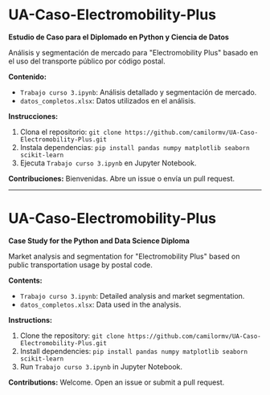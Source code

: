 # UA-Caso-Electromobility-Plus

**Estudio de Caso para el Diplomado en Python y Ciencia de Datos**

Análisis y segmentación de mercado para "Electromobility Plus" basado en el uso del transporte público por código postal.

**Contenido:**

- `Trabajo curso 3.ipynb`: Análisis detallado y segmentación de mercado.
- `datos_completos.xlsx`: Datos utilizados en el análisis.

**Instrucciones:**

1. Clona el repositorio: `git clone https://github.com/camilormv/UA-Caso-Electromobility-Plus.git`
2. Instala dependencias: `pip install pandas numpy matplotlib seaborn scikit-learn`
3. Ejecuta `Trabajo curso 3.ipynb` en Jupyter Notebook.

**Contribuciones:** Bienvenidas. Abre un issue o envía un pull request.

---

# UA-Caso-Electromobility-Plus

**Case Study for the Python and Data Science Diploma**

Market analysis and segmentation for "Electromobility Plus" based on public transportation usage by postal code.

**Contents:**

- `Trabajo curso 3.ipynb`: Detailed analysis and market segmentation.
- `datos_completos.xlsx`: Data used in the analysis.

**Instructions:**

1. Clone the repository: `git clone https://github.com/camilormv/UA-Caso-Electromobility-Plus.git`
2. Install dependencies: `pip install pandas numpy matplotlib seaborn scikit-learn`
3. Run `Trabajo curso 3.ipynb` in Jupyter Notebook.

**Contributions:** Welcome. Open an issue or submit a pull request.